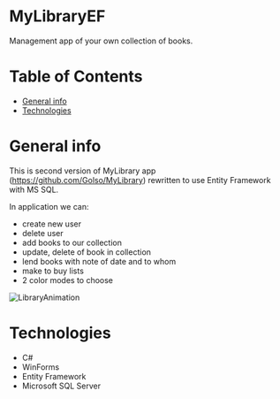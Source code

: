 # MyLibraryEF # 
Management app of your own collection of books.
# Table of Contents
* [General info](#general-info)
* [Technologies](#technologies)
# General info
This is second version of MyLibrary app (https://github.com/Golso/MyLibrary) rewritten to use Entity Framework with MS SQL.

In application we can:
* create new user
* delete user
* add books to our collection
* update, delete of book in collection
* lend books with note of date and to whom
* make to buy lists
* 2 color modes to choose

![LibraryAnimation](https://user-images.githubusercontent.com/36167926/138175534-f6859dd5-c575-47a8-b437-4819cc490acd.gif)
# Technologies
* C#
* WinForms
* Entity Framework
* Microsoft SQL Server
